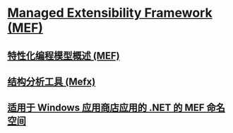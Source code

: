 # [Managed Extensibility Framework (MEF)](index.md)
## [特性化编程模型概述 (MEF)](attributed-programming-model-overview-mef.md)
## [结构分析工具 (Mefx)](composition-analysis-tool-mefx.md)
## [适用于 Windows 应用商店应用的 .NET 的 MEF 命名空间](mef-for-net-for-windows-store-apps.md)

